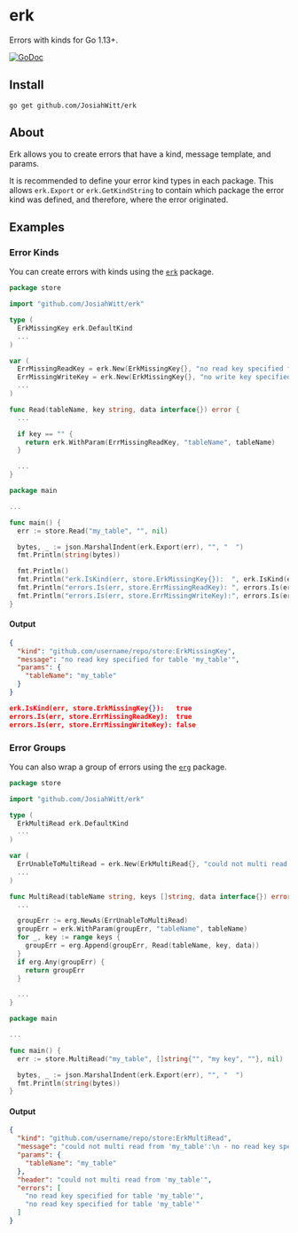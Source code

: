 # erk
Errors with kinds for Go 1.13+.

[![GoDoc](https://godoc.org/github.com/JosiahWitt/erk?status.svg)](https://godoc.org/github.com/JosiahWitt/erk)


## Install
```
go get github.com/JosiahWitt/erk
```


## About
Erk allows you to create errors that have a kind, message template, and params.

It is recommended to define your error kind types in each package.
This allows `erk.Export` or `erk.GetKindString` to contain which package the error kind was defined, and therefore, where the error originated.


## Examples

### Error Kinds
You can create errors with kinds using the [`erk`](https://godoc.org/github.com/JosiahWitt/erk) package.

```go
package store

import "github.com/JosiahWitt/erk"

type (
  ErkMissingKey erk.DefaultKind
  ...
)

var (
  ErrMissingReadKey = erk.New(ErkMissingKey{}, "no read key specified for table '{{.tableName}}'")
  ErrMissingWriteKey = erk.New(ErkMissingKey{}, "no write key specified for table '{{.tableName}}'")
  ...
)

func Read(tableName, key string, data interface{}) error {
  ...

  if key == "" {
    return erk.WithParam(ErrMissingReadKey, "tableName", tableName)
  }

  ...
}
```

```go
package main

...

func main() {
  err := store.Read("my_table", "", nil)

  bytes, _ := json.MarshalIndent(erk.Export(err), "", "  ")
  fmt.Println(string(bytes))

  fmt.Println()
  fmt.Println("erk.IsKind(err, store.ErkMissingKey{}):  ", erk.IsKind(err, store.ErkMissingKey{}))
  fmt.Println("errors.Is(err, store.ErrMissingReadKey): ", errors.Is(err, store.ErrMissingReadKey))
  fmt.Println("errors.Is(err, store.ErrMissingWriteKey):", errors.Is(err, store.ErrMissingWriteKey))
}
```

#### Output
```json
{
  "kind": "github.com/username/repo/store:ErkMissingKey",
  "message": "no read key specified for table 'my_table'",
  "params": {
    "tableName": "my_table"
  }
}

erk.IsKind(err, store.ErkMissingKey{}):   true
errors.Is(err, store.ErrMissingReadKey):  true
errors.Is(err, store.ErrMissingWriteKey): false
```


### Error Groups
You can also wrap a group of errors using the [`erg`](https://godoc.org/github.com/JosiahWitt/erk/erg) package.


```go
package store

import "github.com/JosiahWitt/erk"

type (
  ErkMultiRead erk.DefaultKind
  ...
)

var (
  ErrUnableToMultiRead = erk.New(ErkMultiRead{}, "could not multi read from '{{.tableName}}'")
  ...
)

func MultiRead(tableName string, keys []string, data interface{}) error {
  ...

  groupErr := erg.NewAs(ErrUnableToMultiRead)
  groupErr = erk.WithParam(groupErr, "tableName", tableName)
  for _, key := range keys {
    groupErr = erg.Append(groupErr, Read(tableName, key, data))
  }
  if erg.Any(groupErr) {
    return groupErr
  }

  ...
}
```

```go
package main

...

func main() {
  err := store.MultiRead("my_table", []string{"", "my key", ""}, nil)

  bytes, _ := json.MarshalIndent(erk.Export(err), "", "  ")
  fmt.Println(string(bytes))
}
```

#### Output
```json
{
  "kind": "github.com/username/repo/store:ErkMultiRead",
  "message": "could not multi read from 'my_table':\n - no read key specified for table 'my_table'\n - no read key specified for table 'my_table'",
  "params": {
    "tableName": "my_table"
  },
  "header": "could not multi read from 'my_table'",
  "errors": [
    "no read key specified for table 'my_table'",
    "no read key specified for table 'my_table'"
  ]
}
```
